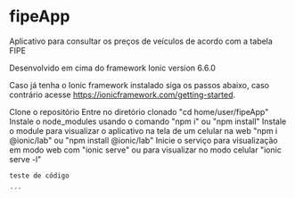 # fipeApp
Aplicativo para consultar os preços de veículos de acordo com a tabela FIPE

Desenvolvido em cima do framework Ionic version 6.6.0 

Caso já tenha o Ionic framework instalado siga os passos abaixo, caso contrário acesse https://ionicframework.com/getting-started.

Clone o repositório
Entre no diretório clonado "cd home/user/fipeApp"
Instale o node_modules usando o comando "npm i" ou "npm install"
Instale o module para visualizar o aplicativo na tela de um celular na web "npm i @ionic/lab" ou "npm install @ionic/lab"
Inicie o serviço para visualização em modo web com "ionic serve" ou para visualizar no modo celular "ionic serve -l"

```
teste de código

´´´

